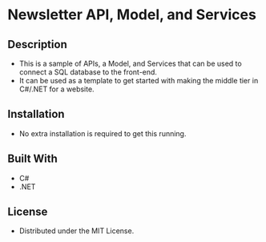 # Newsletter API, Model, and Services

## Description

- This is a sample of APIs, a Model, and Services that can be used to connect a SQL database to the front-end.
- It can be used as a template to get started with making the middle tier in C#/.NET for a website.

## Installation

- No extra installation is required to get this running. 

## Built With

- C#
- .NET


## License

- Distributed under the MIT License.
